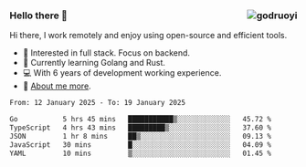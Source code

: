 ### Hello there 👋 <img align="right" src="https://github-readme-stats.vercel.app/api?username=godruoyi&show_icons=true" alt="godruoyi" />

Hi there, I work remotely and enjoy using open-source and efficient tools.

- 🔭 Interested in full stack. Focus on backend.
- 🌱 Currently learning Golang and Rust.
- 💻 With 6 years of development working experience.
- 👒 [About me more](https://godruoyi.com/posts/about-godruoyi).



<!--START_SECTION:waka-->

```txt
From: 12 January 2025 - To: 19 January 2025

Go           5 hrs 45 mins   ███████████▒░░░░░░░░░░░░░   45.72 %
TypeScript   4 hrs 43 mins   █████████▒░░░░░░░░░░░░░░░   37.60 %
JSON         1 hr 8 mins     ██▒░░░░░░░░░░░░░░░░░░░░░░   09.13 %
JavaScript   30 mins         █░░░░░░░░░░░░░░░░░░░░░░░░   04.09 %
YAML         10 mins         ▒░░░░░░░░░░░░░░░░░░░░░░░░   01.45 %
```

<!--END_SECTION:waka-->
